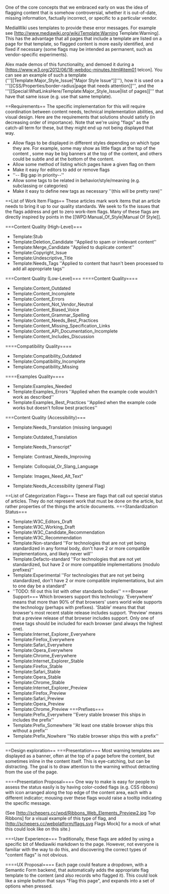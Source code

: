 One of the core concepts that we embraced early on was the idea of flagging content that is somehow controversial, whether it is out-of-date, missing information, factually incorrect, or specific to a particular vendor.

MediaWiki uses templates to provide these error messages.  For example see [http://www.mediawiki.org/wiki/Template:Warning Template:Warning]. This has the advantage that all pages that include a template are listed on a page for that template, so flagged content is more easily identified, and fixed if necessary (some flags may be intended as permanent, such as vendor-specific experiments).

Alex made demos of this functionality, and demoed it during a [https://www.w3.org/2012/06/18-webdoc-minutes.html#item01 telcon]. You can see an example of such a template ('''[[Template:Major_Style_Issue|"Major Style Issue"]]'''), how it is used on a '''[[CSS/Properties/border-radius|page that needs attention]]''', and the '''[[Special:WhatLinksHere/Template:Major_Style_Issue|list of pages]]''' that have that same issue (e.g. use that same template).

==Requirements==
The specific implementation for this will require coordination between content needs, technical implementation abilities, and visual design. Here are the requirements that solutions should satisfy (in decreasing order of importance). Note that we're using "flags" as the catch-all term for these, but they might end up not being displayed that way.

* Allow flags to be displayed in different styles depending on which type they are. For example, some may show as little flags at the top of the content , some may be big banners at the top of the content, and others could be subtle and at the bottom of the content.
* Allow some method of listing which pages have a given flag on them
* Make it easy for editors to add or remove flags
* ''-- Big gap in priority--''
* Allow some tags to be related in behavior/style/meaning (e.g. subclassing or categories)
* Make it easy to define new tags as necessary ''(this will be pretty rare)''

==List of Work Item Flags==
These articles mark work items that an article needs to bring it up to our quality standards. We seek to fix the issues that the flags address and get to zero work-item flags. Many of these flags are directly inspired by points in the [[WPD:Manual_Of_Style|Manual Of Style]].

===Content Quality (High-Level)===
* Template:Stub
* Template:Deletion_Candidate ''Applied to spam or irrelevant content''
* Template:Merge_Candidate ''Applied to duplicate content''
* Template:Copyright_Issue
* Template:Undescriptive_Title
* Template:Needs_Tags ''Applied to content that hasn't been processed to add all appropriate tags''

===Content Quality (Low-Level)===
====Content Quality====
* Template:Content_Outdated
* Template:Content_Incomplete
* Template:Content_Errors
* Template:Content_Not_Vendor_Neutral
* Template:Content_Biased_Voice
* Template:Content_Grammar_Spelling
* Template:Content_Needs_Best_Practices
* Template:Content_Missing_Specification_Links
* Template:Content_API_Documentation_Incomplete
* Template:Content_Includes_Discussion

====Compatibility Quality====
* Template:Compatibility_Outdated
* Template:Compatibility_Incomplete
* Template:Compatibility_Missing

====Examples Quality====
* Template:Examples_Needed
* Template:Examples_Errors ''Applied when the example code wouldn't work as described''
* Template:Examples_Best_Practices ''Applied when the example code works but doesn't follow best practices''

===Content Quality (Accessibility)===
* Template:Needs_Translation (missing language)
* Template:Outdated_Translation
* Template:Needs_Transcript"
* Template: Contrast_Needs_Improving
* Template: Colloquial_Or_Slang_Language
* Template: Images_Need_Alt_Text"

* Template:Needs_Accessibility (general Flag)

==List of Categorization Flags==
These are flags that call out special status of articles. They do not represent work that must be done on the article, but rather properties of the things the article documents.
===Standardization Status===
* Template:W3C_Editors_Draft
* Template:W3C_Working_Draft
* Template:W3C_Candidate_Recommendation
* Template:W3C_Recommendation
* Template:Non-standard ''For technologies that are not yet being standardized in any formal body, don't have 2 or more compatible implementations, and likely never will''
* Template:Defacto-standard ''For technologies that are not yet standardized, but have 2 or more compatible implementations (modulo prefixes)''
* Template:Experimental ''For technologies that are not yet being standardized, don't have 2 or more compatible implementations, but aim to one day be a standard"
* ''TODO: fill out this list with other standards bodies''
===Browser Support===
Which browsers support this technology. 'Everywhere' means that more than 90% of that browsers' users world wide supports the technology (perhaps with prefixes). 'Stable' means that that browser's most recent stable release includes support. 'Preview' means that a preview release of that browser includes support. Only one of these tags should be included for each browser (and always the highest one).
* Template:Internet_Explorer_Everywhere
* Template:Firefox_Everywhere
* Template:Safari_Everywhere
* Template:Opera_Everywhere
* Template:Chrome_Everywhere
* Template:Internet_Explorer_Stable
* Template:Firefox_Stable
* Template:Safari_Stable
* Template:Opera_Stable
* Template:Chrome_Stable
* Template:Internet_Explorer_Preview
* Template:Firefox_Preview
* Template:Safari_Preview
* Template:Opera_Preview
* Template:Chrome_Preview
===Prefixes===
* Template:Prefix_Everywhere ''Every stable browser this ships in includes the prefix''
* Template:Prefix_Somewhere ''At least one stable browser ships this without a prefix''
* Template:Prefix_Nowhere ''No stable browser ships this with a prefix''






-------

==Design exploration==
===Presentation===
Most warning templates are displayed as a banner, often at the top of a page before the content, but sometimes inline in the content itself. This is eye-catching, but can be distracting.  The goal is to draw attention to the warning without detracting from the use of the page.

====Presentation Proposal====
One way to make is easy for people to assess the status easily is by having color-coded flags (e.g. CSS ribbons) with icon arranged along the top edge of the content area, each with a different indicator; mousing over these flags would raise a tooltip indicating the specific message.

(See [http://schepers.cc/wpd/Ribbons_Web_Elements_Preview2.jpg Top Ribbons] for a visual example of this type of flag, and [http://schepers.cc/webplatform/flags.svg Flags Mock] for a mock of what this could look like on this site.)

===User Experience===
Traditionally, these flags are added by using a specific bit of Mediawiki markdown to the page.  However, not everyone is familiar with the way to do this, and discovering the correct types of "content flags" is not obvious.

====UX Proposal====
Each page could feature a dropdown, with a Semantic Form backend, that automatically adds the appropriate flag template to the content (and also records who flagged it). This could look like a simple button that says "Flag this page", and expands into a set of options when pressed.